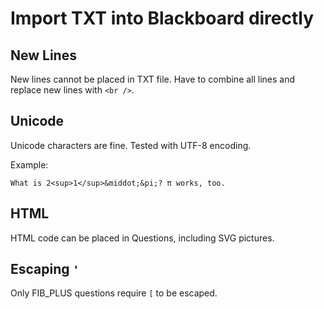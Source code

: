 # Import TXT into Blackboard directly

## New Lines
New lines cannot be placed in TXT file. Have to combine all lines
and replace new lines with `<br />`.

## Unicode

Unicode characters are fine. Tested with UTF-8 encoding. 

Example:

```
What is 2<sup>1</sup>&middot;&pi;? π works, too.
```

## HTML 

HTML code can be placed in Questions, including SVG pictures.

## Escaping `'`

Only FIB\_PLUS questions require `[` to be escaped.


